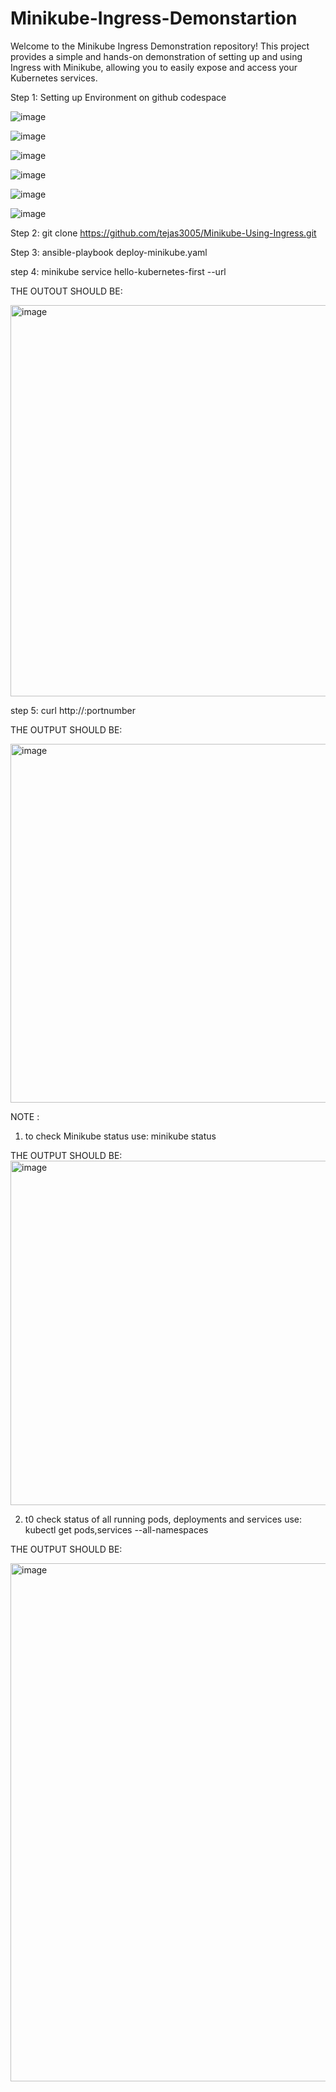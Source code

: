 # Minikube-Ingress-Demonstartion

Welcome to the Minikube Ingress Demonstration repository! This project provides a simple and hands-on demonstration of setting up and using Ingress with Minikube, allowing you to easily expose and access your Kubernetes services.

Step 1:  Setting up Environment on github codespace

![image](https://github.com/tejas3005/Minikube-Using-Ingress/assets/48887643/baa96a66-071b-4b77-9cae-992404c3b43b)

![image](https://github.com/tejas3005/Minikube-Using-Ingress/assets/48887643/e7055354-ce2a-4f8f-ba04-44e90cdfb8f9)

![image](https://github.com/tejas3005/Minikube-Using-Ingress/assets/48887643/e455cf85-5e3a-423e-b280-d66425f1d0ce)

![image](https://github.com/tejas3005/Minikube-Using-Ingress/assets/48887643/868b4d65-ac54-4245-b223-a45ef35204f1)

![image](https://github.com/tejas3005/Minikube-Using-Ingress/assets/48887643/47b2541a-b9b9-4da9-8367-8eb2c13b4a6f)



![image](https://github.com/tejas3005/Minikube-Using-Ingress/assets/48887643/480d076a-3ea0-4bec-9ee3-3b3a330ba9c1)

Step 2:
  git clone https://github.com/tejas3005/Minikube-Using-Ingress.git

Step 3:
  ansible-playbook deploy-minikube.yaml

step 4: 
  minikube service hello-kubernetes-first --url

  THE OUTOUT SHOULD BE:

<img width="626" alt="image" src="https://github.com/tejas3005/Minikube-Using-Ingress/assets/48887643/b84bbc69-b7bc-473c-966a-c2565b1441c0">


step 5:
  curl http://<minikubeip>:portnumber

  THE OUTPUT SHOULD BE:

 <img width="574" alt="image" src="https://github.com/tejas3005/Minikube-Using-Ingress/assets/48887643/0c61b9a0-36f3-4aae-82d5-6b32f47f47e2">

 NOTE :

1. to check Minikube status use:
  minikube status

THE OUTPUT SHOULD BE:
<img width="551" alt="image" src="https://github.com/tejas3005/Minikube-Using-Ingress/assets/48887643/4f44d25d-ea5d-4adb-a3e1-ce93f86fe1e8">

2. t0 check status of all running pods, deployments and services use:
  kubectl get pods,services --all-namespaces

THE OUTPUT SHOULD BE:

<img width="829" alt="image" src="https://github.com/tejas3005/Minikube-Using-Ingress/assets/48887643/3f8e4833-f09e-417e-b7aa-86737ed78aee">


   

 


